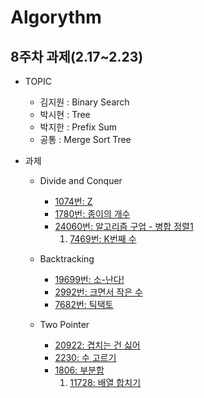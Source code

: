 # Algorythm

## 8주차 과제(2.17~2.23)

- TOPIC

  - 김지원 : Binary Search
  - 박시현 : Tree
  - 박지한 : Prefix Sum
  - 공통 : Merge Sort Tree

- 과제

  - Divide and Conquer

    - [1074번: Z](https://www.acmicpc.net/problem/1074)
    - [1780번: 종이의 개수](https://www.acmicpc.net/problem/1780)
    - [24060번: 알고리즘 구업 - 병합 정렬1](https://www.acmicpc.net/problem/24060)
      1. [7469번: K번째 수](https://www.acmicpc.net/problem/7469)

  - Backtracking

    - [19699번: 소-난다!](https://www.acmicpc.net/problem/19699)
    - [2992번: 크면서 작은 수](https://www.acmicpc.net/problem/2992)
    - [7682번: 틱택토](https://www.acmicpc.net/problem/7682)

  - Two Pointer
    - [20922: 겹치는 건 싫어](https://www.acmicpc.net/problem/20922)
    - [2230: 수 고르기](https://www.acmicpc.net/problem/2230)
    - [1806: 부분합](https://www.acmicpc.net/problem/1806)
      1. [11728: 배열 합치기](https://www.acmicpc.net/problem/11728)
